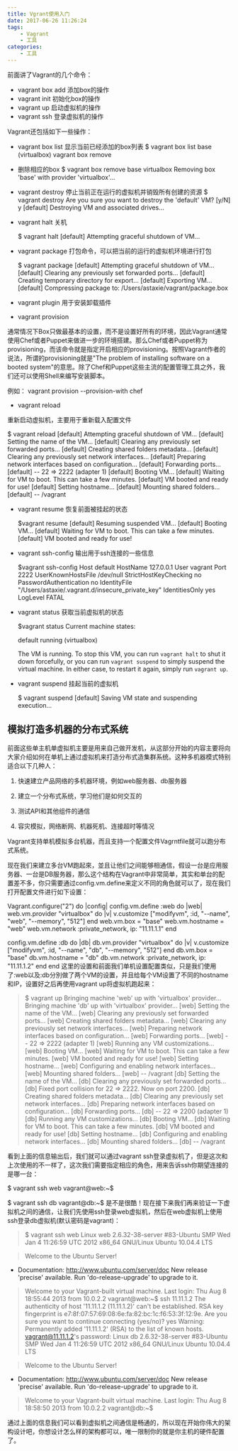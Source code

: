 ```yaml
---
title: Vgrant使用入门
date: 2017-06-26 11:26:24
tags:
    - Vagrant
    - 工具
categories:
    - 工具
---
```

前面讲了Vagrant的几个命令：

- vagrant box add 添加box的操作
- vagrant init 初始化box的操作
- vagrant up 启动虚拟机的操作
- vagrant ssh 登录虚拟机的操作

<!-- more -->

Vagrant还包括如下一些操作：

- vagrant box list
显示当前已经添加的box列表
  $ vagrant box list
  base (virtualbox)
vagrant box remove

- 删除相应的box
  $ vagrant box remove base virtualbox
  Removing box 'base' with provider 'virtualbox'...

- vagrant destroy
停止当前正在运行的虚拟机并销毁所有创建的资源
  $ vagrant destroy
  Are you sure you want to destroy the 'default' VM? [y/N] y
  [default] Destroying VM and associated drives...

- vagrant halt
关机

  $ vagrant halt
  [default] Attempting graceful shutdown of VM...

- vagrant package
打包命令，可以把当前的运行的虚拟机环境进行打包

  $ vagrant package
  [default] Attempting graceful shutdown of VM...
  [default] Clearing any previously set forwarded ports...
  [default] Creating temporary directory for export...
  [default] Exporting VM...
  [default] Compressing package to: /Users/astaxie/vagrant/package.box

- vagrant plugin
用于安装卸载插件

- vagrant provision

通常情况下Box只做最基本的设置，而不是设置好所有的环境，因此Vagrant通常使用Chef或者Puppet来做进一步的环境搭建。那么Chef或者Puppet称为provisioning，而该命令就是指定开启相应的provisioning。按照Vagrant作者的说法，所谓的provisioning就是"The problem of installing software on a booted system"的意思。除了Chef和Puppet这些主流的配置管理工具之外，我们还可以使用Shell来编写安装脚本。

例如： vagrant provision --provision-with chef

- vagrant reload

重新启动虚拟机，主要用于重新载入配置文件

  $ vagrant reload
  [default] Attempting graceful shutdown of VM...
  [default] Setting the name of the VM...
  [default] Clearing any previously set forwarded ports...
  [default] Creating shared folders metadata...
  [default] Clearing any previously set network interfaces...
  [default] Preparing network interfaces based on configuration...
  [default] Forwarding ports...
  [default] -- 22 => 2222 (adapter 1)
  [default] Booting VM...
  [default] Waiting for VM to boot. This can take a few minutes.
  [default] VM booted and ready for use!
  [default] Setting hostname...
  [default] Mounting shared folders...
  [default] -- /vagrant

- vagrant resume
恢复前面被挂起的状态

  $vagrant resume
  [default] Resuming suspended VM...
  [default] Booting VM...
  [default] Waiting for VM to boot. This can take a few minutes.
  [default] VM booted and ready for use!

- vagrant ssh-config
输出用于ssh连接的一些信息

  $vagrant ssh-config
  Host default
    HostName 127.0.0.1
    User vagrant
    Port 2222
    UserKnownHostsFile /dev/null
    StrictHostKeyChecking no
    PasswordAuthentication no
    IdentityFile "/Users/astaxie/.vagrant.d/insecure_private_key"
    IdentitiesOnly yes
    LogLevel FATAL

- vagrant status
获取当前虚拟机的状态

  $vagrant status
  Current machine states:

  default                   running (virtualbox)

  The VM is running. To stop this VM, you can run `vagrant halt` to
  shut it down forcefully, or you can run `vagrant suspend` to simply
  suspend the virtual machine. In either case, to restart it again,
  simply run `vagrant up`.

- vagrant suspend
挂起当前的虚拟机

  $ vagrant suspend
  [default] Saving VM state and suspending execution...

## 模拟打造多机器的分布式系统
前面这些单主机单虚拟机主要是用来自己做开发机，从这部分开始的内容主要将向大家介绍如何在单机上通过虚拟机来打造分布式造集群系统。这种多机器模式特别适合以下几种人：

1. 快速建立产品网络的多机器环境，例如web服务器、db服务器

2. 建立一个分布式系统，学习他们是如何交互的

3. 测试API和其他组件的通信

4. 容灾模拟，网络断网、机器死机、连接超时等情况

Vagrant支持单机模拟多台机器，而且支持一个配置文件Vagrntfile就可以跑分布式系统。

现在我们来建立多台VM跑起來，並且让他们之间能够相通信，假设一台是应用服务器、一台是DB服务器，那么这个结构在Vagrant中非常简单，其实和单台的配置差不多，你只需要通过config.vm.define来定义不同的角色就可以了，现在我们打开配置文件进行如下设置：

Vagrant.configure("2") do |config|
  config.vm.define :web do |web|
    web.vm.provider "virtualbox" do |v|
          v.customize ["modifyvm", :id, "--name", "web", "--memory", "512"]
    end
    web.vm.box = "base"
    web.vm.hostname = "web"
    web.vm.network :private_network, ip: "11.11.1.1"
  end

  config.vm.define :db do |db|
    db.vm.provider "virtualbox" do |v|
          v.customize ["modifyvm", :id, "--name", "db", "--memory", "512"]
    end
    db.vm.box = "base"
    db.vm.hostname = "db"
    db.vm.network :private_network, ip: "11.11.1.2"
  end
end
这里的设置和前面我们单机设置配置类似，只是我们使用了:web以及:db分別做了两个VM的设置，并且给每个VM设置了不同的hostname和IP，设置好之后再使用vagrant up将虚拟机跑起来：

>$ vagrant up
Bringing machine 'web' up with 'virtualbox' provider...
Bringing machine 'db' up with 'virtualbox' provider...
[web] Setting the name of the VM...
[web] Clearing any previously set forwarded ports...
[web] Creating shared folders metadata...
[web] Clearing any previously set network interfaces...
[web] Preparing network interfaces based on configuration...
[web] Forwarding ports...
[web] -- 22 => 2222 (adapter 1)
[web] Running any VM customizations...
[web] Booting VM...
[web] Waiting for VM to boot. This can take a few minutes.
[web] VM booted and ready for use!
[web] Setting hostname...
[web] Configuring and enabling network interfaces...
[web] Mounting shared folders...
[web] -- /vagrant
[db] Setting the name of the VM...
[db] Clearing any previously set forwarded ports...
[db] Fixed port collision for 22 => 2222. Now on port 2200.
[db] Creating shared folders metadata...
[db] Clearing any previously set network interfaces...
[db] Preparing network interfaces based on configuration...
[db] Forwarding ports...
[db] -- 22 => 2200 (adapter 1)
[db] Running any VM customizations...
[db] Booting VM...
[db] Waiting for VM to boot. This can take a few minutes.
[db] VM booted and ready for use!
[db] Setting hostname...
[db] Configuring and enabling network interfaces...
[db] Mounting shared folders...
[db] -- /vagrant

看到上面的信息输出后，我们就可以通过vagrant ssh登录虚拟机了，但是这次和上次使用的不一样了，这次我们需要指定相应的角色，用来告诉ssh你期望连接的是哪一台：

$ vagrant ssh web
vagrant@web:~$

$ vagrant ssh db
vagrant@db:~$
是不是很酷！现在接下来我们再来验证一下虚拟机之间的通信，让我们先使用ssh登录web虚拟机，然后在web虚拟机上使用ssh登录db虚拟机(默认密码是vagrant)：

> $ vagrant ssh web
Linux web 2.6.32-38-server #83-Ubuntu SMP Wed Jan 4 11:26:59 UTC 2012 x86_64 GNU/Linux
Ubuntu 10.04.4 LTS

> Welcome to the Ubuntu Server!
 * Documentation:  http://www.ubuntu.com/server/doc
New release 'precise' available.
Run 'do-release-upgrade' to upgrade to it.

> Welcome to your Vagrant-built virtual machine.
Last login: Thu Aug  8 18:55:44 2013 from 10.0.2.2
vagrant@web:~$ ssh 11.11.1.2
The authenticity of host '11.11.1.2 (11.11.1.2)' can't be established.
RSA key fingerprint is e7:8f:07:57:69:08:6e:fa:82:bc:1c:f6:53:3f:12:9e.
Are you sure you want to continue connecting (yes/no)? yes
Warning: Permanently added '11.11.1.2' (RSA) to the list of known hosts.
vagrant@11.11.1.2's password:
Linux db 2.6.32-38-server #83-Ubuntu SMP Wed Jan 4 11:26:59 UTC 2012 x86_64 GNU/Linux
Ubuntu 10.04.4 LTS

> Welcome to the Ubuntu Server!
 * Documentation:  http://www.ubuntu.com/server/doc
New release 'precise' available.
Run 'do-release-upgrade' to upgrade to it.

> Welcome to your Vagrant-built virtual machine.
Last login: Thu Aug  8 18:58:50 2013 from 10.0.2.2
vagrant@db:~$

通过上面的信息我们可以看到虚拟机之间通信是畅通的，所以现在开始你伟大的架构设计吧，你想设计怎么样的架构都可以，唯一限制你的就是你主机的硬件配置了。


